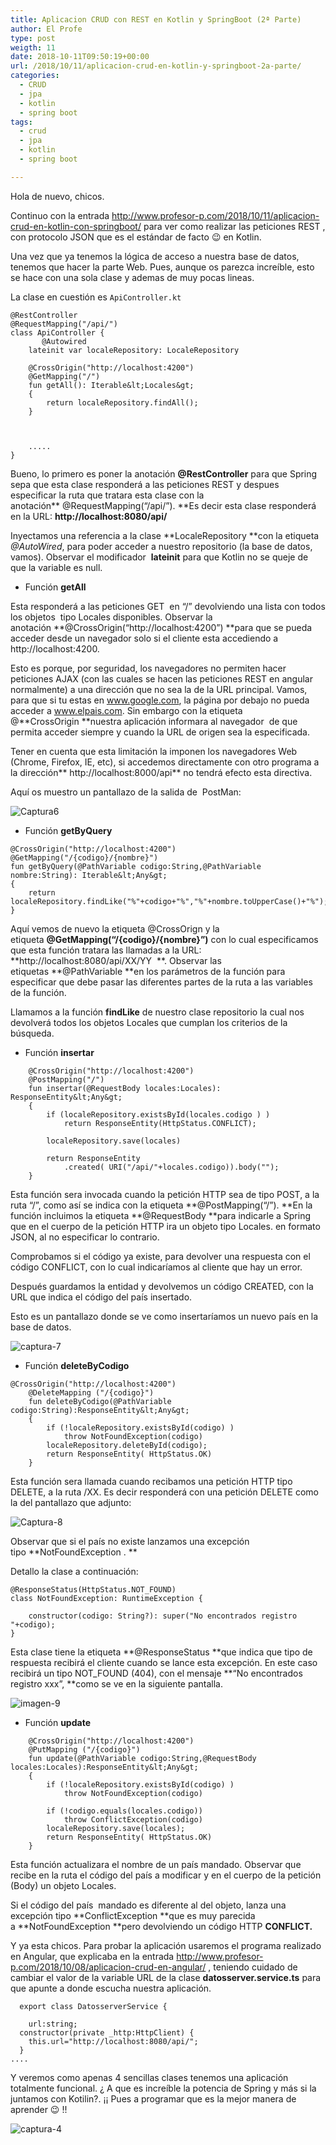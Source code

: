 ```yaml
---
title: Aplicacion CRUD con REST en Kotlin y SpringBoot (2ª Parte)
author: El Profe
type: post
weigth: 11
date: 2018-10-11T09:50:19+00:00
url: /2018/10/11/aplicacion-crud-en-kotlin-y-springboot-2a-parte/
categories:
  - CRUD
  - jpa
  - kotlin
  - spring boot
tags:
  - crud
  - jpa
  - kotlin
  - spring boot

---
```

Hola de nuevo, chicos.

Continuo con la entrada <a href="http://www.profesor-p.com/2018/10/11/aplicacion-crud-en-kotlin-con-springboot/" target="_blank" rel="noopener">http://www.profesor-p.com/2018/10/11/aplicacion-crud-en-kotlin-con-springboot/</a> para ver como realizar las peticiones REST , con protocolo JSON que es el estándar de facto 😉 en Kotlin.

Una vez que ya tenemos la lógica de acceso a nuestra base de datos, tenemos que hacer la parte Web. Pues, aunque os parezca increíble, esto se hace con una sola clase y ademas de muy pocas lineas.

La clase en cuestión es `ApiController.kt`

```
@RestController
@RequestMapping("/api/")
class ApiController {
       @Autowired
	lateinit var localeRepository: LocaleRepository

	@CrossOrigin("http://localhost:4200")
	@GetMapping("/")
	fun getAll(): Iterable&lt;Locales&gt;
	{
		return localeRepository.findAll();		
	}


​	
	.....
}
```


Bueno, lo primero es poner la anotación **@RestController** para que Spring sepa que esta clase responderá a las peticiones REST y despues especificar la ruta que tratara esta clase con la anotación** @RequestMapping(&#8220;/api/&#8221;). **Es decir esta clase responderá en la URL: **http://localhost:8080/api/**

Inyectamos una referencia a la clase **LocaleRepository **con la etiqueta _@AutoWired_, para poder acceder a nuestro repositorio (la base de datos, vamos). Observar el modificador  **lateinit** para que Kotlin no se queje de que la variable es null.

  * Función **getAll**

Esta responderá a las peticiones GET  en &#8220;/&#8221; devolviendo una lista con todos los objetos  tipo Locales disponibles. Observar la anotación **@CrossOrigin(&#8220;http://localhost:4200&#8221;) **para que se pueda acceder desde un navegador solo si el cliente esta accediendo a http://localhost:4200.

Esto es porque, por seguridad, los navegadores no permiten hacer peticiones AJAX (con las cuales se hacen las peticiones REST en angular normalmente) a una dirección que no sea la de la URL principal. Vamos, para que si tu estas en www.google.com, la página por debajo no pueda acceder a www.elpais.com. Sin embargo con la etiqueta @**CrossOrigin **nuestra aplicación informara al navegador  de que permita acceder siempre y cuando la URL de origen sea la especificada.

Tener en cuenta que esta limitación la imponen los navegadores Web (Chrome, Firefox, IE, etc), si accedemos directamente con otro programa a la dirección** http://localhost:8000/api** no tendrá efecto esta directiva.

Aquí os muestro un pantallazo de la salida de  PostMan:

![Captura6](/img/2018/10/Captura-6.png)

  * Función **getByQuery**

```
@CrossOrigin("http://localhost:4200")
@GetMapping("/{codigo}/{nombre}")
fun getByQuery(@PathVariable codigo:String,@PathVariable nombre:String): Iterable&lt;Any&gt;
{
    return localeRepository.findLike("%"+codigo+"%","%"+nombre.toUpperCase()+"%"); 
}
```

Aquí vemos de nuevo la etiqueta @CrossOrign y la etiqueta **@GetMapping(&#8220;/{codigo}/{nombre}&#8221;)** con lo cual especificamos que esta función tratara las llamadas a la URL: **http://localhost:8080/api/XX/YY  **. Observar las etiquetas **@PathVariable **en los parámetros de la función para especificar que debe pasar las diferentes partes de la ruta a las variables de la función.

Llamamos a la función **findLike** de nuestro clase repositorio la cual nos devolverá todos los objetos Locales que cumplan los criterios de la búsqueda.

  * Función **insertar**

```
    @CrossOrigin("http://localhost:4200")
	@PostMapping("/")	
	fun insertar(@RequestBody locales:Locales): ResponseEntity&lt;Any&gt;
	{
		if (localeRepository.existsById(locales.codigo ) )	
			return ResponseEntity(HttpStatus.CONFLICT);

		localeRepository.save(locales)
		
		return ResponseEntity
			.created( URI("/api/"+locales.codigo)).body("");
	}
```
Esta función sera invocada cuando la petición HTTP sea de tipo POST, a la ruta &#8220;/&#8221;, como así se indica con la etiqueta **@PostMapping(&#8220;/&#8221;). **En la función incluimos la etiqueta **@RequestBody **para indicarle a Spring que en el cuerpo de la petición HTTP ira un objeto tipo Locales. en formato  JSON, al no especificar lo contrario.

Comprobamos si el código ya existe, para devolver una respuesta con el código CONFLICT, con lo cual indicaríamos al cliente que hay un error.

Después guardamos la entidad y devolvemos un código CREATED, con la URL que indica el código del país insertado.

Esto es un pantallazo donde se ve como insertaríamos un nuevo país en la base de datos.

![captura-7](/img/2018/10/Captura-7.png)

  * Función **deleteByCodigo** 

```
@CrossOrigin("http://localhost:4200")
	@DeleteMapping ("/{codigo}")
	fun deleteByCodigo(@PathVariable codigo:String):ResponseEntity&lt;Any&gt;
	{
		if (!localeRepository.existsById(codigo) )	
			throw NotFoundException(codigo)
		localeRepository.deleteById(codigo);
		return ResponseEntity( HttpStatus.OK)
	}
```


Esta función sera llamada cuando recibamos una petición HTTP tipo DELETE, a la ruta /XX. Es decir responderá con una petición DELETE como la del pantallazo que adjunto:

![Captura-8](/img/2018/10/Captura-8.png)

Observar que si el país no existe lanzamos una excepción tipo **NotFoundException . **

Detallo la clase a continuación:

```
@ResponseStatus(HttpStatus.NOT_FOUND)
class NotFoundException: RuntimeException {

	constructor(codigo: String?): super("No encontrados registro "+codigo);
}
```


Esta clase tiene la etiqueta **@ResponseStatus **que indica que tipo de respuesta recibirá el cliente cuando se lance esta excepción. En este caso recibirá un tipo NOT_FOUND (404), con el mensaje **&#8220;No encontrados registro xxx&#8221;, **como se ve en la siguiente pantalla.

![imagen-9](/img/2018/10/Captura-9.png)

  * Función **update**

```
    @CrossOrigin("http://localhost:4200")
	@PutMapping ("/{codigo}")
	fun update(@PathVariable codigo:String,@RequestBody locales:Locales):ResponseEntity&lt;Any&gt;
	{
		if (!localeRepository.existsById(codigo) )	
			throw NotFoundException(codigo)

		if (!codigo.equals(locales.codigo))
			throw ConflictException(codigo)
		localeRepository.save(locales);
		return ResponseEntity( HttpStatus.OK)
	}
```

Esta función actualizara el nombre de un país mandado. Observar que recibe en la ruta el código del país a modificar y en el cuerpo de la petición (Body) un objeto Locales.

Si el código del país  mandado es diferente al del objeto, lanza una excepción tipo **ConflictException **que es muy parecida a **NotFoundException **pero devolviendo un código HTTP **CONFLICT.**

Y ya esta chicos. Para probar la aplicación usaremos el programa realizado en Angular, que explicaba en la entrada <http://www.profesor-p.com/2018/10/08/aplicacion-crud-en-angular/> , teniendo cuidado de cambiar el valor de la variable URL de la clase **datosserver.service.ts** para que apunte a donde escucha nuestra aplicación.

```
  export class DatosserverService {

    url:string;
  constructor(private _http:HttpClient) { 
	this.url="http://localhost:8080/api/";
  }
....
```

Y veremos como apenas 4 sencillas clases tenemos una aplicación totalmente funcional. ¿ A que es increíble la potencia de Spring y más si la juntamos con Kotilin?. ¡¡ Pues a programar que es la mejor manera de aprender 😉 !!
	

![captura-4](/img/2018/10/Captura-4.png)
